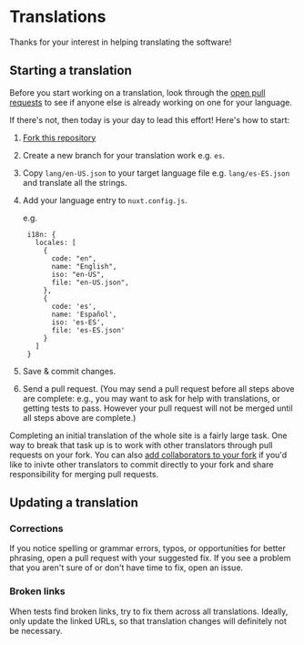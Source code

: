# Translations

Thanks for your interest in helping translating the software!

## Starting a translation

Before you start working on a translation, look through the [open pull requests](https://github.com/hoppscotch/hoppscotch/pulls) to see if anyone else is already working on one for your language.

If there's not, then today is your day to lead this effort! Here's how to start:

1. [Fork this repository](https://github.com/hoppscotch/hoppscotch/fork)
2. Create a new branch for your translation work e.g. `es`.
3. Copy `lang/en-US.json` to your target language file e.g. `lang/es-ES.json` and translate all the strings.
4. Add your language entry to `nuxt.config.js`.

   e.g.

   ```
    i18n: {
      locales: [
        {
          code: "en",
          name: "English",
          iso: "en-US",
          file: "en-US.json",
        },
        {
          code: 'es',
          name: 'Español',
          iso: 'es-ES',
          file: 'es-ES.json'
        }
      ]
    }
   ```

5. Save & commit changes.
6. Send a pull request. (You may send a pull request before all steps above are complete: e.g., you may want to ask for help with translations, or getting tests to pass. However your pull request will not be merged until all steps above are complete.)

Completing an initial translation of the whole site is a fairly large task. One way to break that task up is to work with other translators through pull requests on your fork. You can also [add collaborators to your fork](https://help.github.com/en/github/setting-up-and-managing-your-github-user-account/inviting-collaborators-to-a-personal-repository) if you'd like to inivte other translators to commit directly to your fork and share responsibility for merging pull requests.

## Updating a translation

### Corrections

If you notice spelling or grammar errors, typos, or opportunities for better phrasing, open a pull request with your suggested fix. If you see a problem that you aren't sure of or don't have time to fix, open an issue.

### Broken links

When tests find broken links, try to fix them across all translations. Ideally, only update the linked URLs, so that translation changes will definitely not be necessary.
